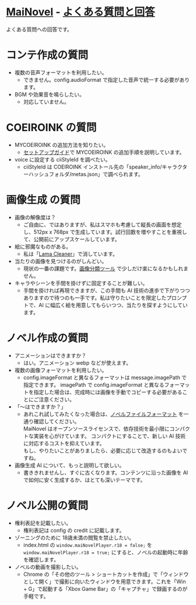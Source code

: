 ﻿# [MaiNovel](../README.md) - [よくある質問と回答](FAQ.md)

よくある質問への回答です。

# コンテ作成の質問

* 複数の音声フォーマットを利用したい。
	* できません。config.audioFormat で指定した音声で統一する必要があります。
* BGM や効果音を鳴らしたい。
	* 対応していません。

# COEIROINK の質問

* MYCOEIROINK の追加方法を知りたい。
	* [セットアップガイド](./SetupGuide.md)で MYCOEIROINK の追加手順を説明しています。
* voice に設定する ciiStyleId を調べたい。
	* ciiStyleId は COEIROINK インストール先の「speaker\_info/キャラクターハッシュフォルダ/metas.json」で調べられます。

# 画像生成 の質問

* 画像の解像度は？
	* ご自由に、ではありますが、私はスマホも考慮して縦長の画面を想定し、512px x 768px で生成しています。試行回数を増やすことを重視して、公開前にアップスケールしています。
* 絵に邪魔なものがある。
	* 私は「[Lama Cleaner](https://github.com/Sanster/lama-cleaner)」で消しています。
* 当たりの画像を見つけるのがしんどい。
	* 現状の一番の課題です。[画像分類ツール](./ImageClassifier.md) で少しだけ楽になるかもしれません。
* キャラやシーンを手間を掛けずに固定することが難しい。
	* 手間を掛ければ再現できますが、この手間も AI 技術の進歩で下がりつつありますので待つのも一手です。私は守りたいことを限定したプロンプトで、AI に幅広く絵を用意してもらいつつ、当たりを探すようにしています。

# ノベル作成の質問

* アニメーションはできますか？
	* はい。アニメーション webp などが使えます。
* 複数の画像フォーマットを利用したい。
	* config.imageFormat と異なるフォーマットは message.imagePath で指定できます。
	imagePath で config.imageFormat と異なるフォーマットを指定した場合は、完成時には画像を手動でコピーする必要があることにご注意ください。
* 「～はできますか？」
	* あれこれ試してみたくなった場合は、[ノベルファイルフォーマット](./NovelFileFormat.md) を一通り確認してください。<br>
	MaiNovel はオープンソースライセンスで、依存技術を最小限にコンパクトな実装を心がけています。
	コンパクトにすることで、新しい AI 技術に対応するコストを抑えています。<br>
	もし、やりたいことがありましたら、必要に応じて改造するのもよいですね。
* 画像生成 AI について、もっと説明して欲しい。
	* 書ききれませんし、すぐに古くなります。コンテンツに沿った画像を AI で如何に安く生成するか、はとても深いテーマです。

# ノベル公開の質問

* 権利表記を記載したい。
	* 権利表記は config の credit に記載します。
* ゾーニングのために 18歳未満の閲覧を禁止したい。
	* index.html の `window.maiNovelPlayer.r18 = false;` を `window.maiNovelPlayer.r18 = true;` にすると、ノベルの起動時に年齢を確認します。
* ノベルの動画を撮影したい。
	* Chrome の「その他のツール > ショートカットを作成」で「ウィンドウとして開く」で撮影に向いたウィンドウを用意できます。これを「Win + G」で起動する「Xbox Game Bar」の「キャプチャ」で録画するのが手軽です。
